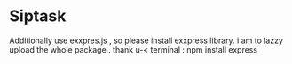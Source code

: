 # Siptask

Additionally use exxpres.js , so please install exxpress library. i am to lazzy upload the whole package.. thank u-<
terminal : npm install express
